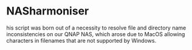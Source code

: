 # NASharmoniser
his script was born out of a necessity to resolve file and directory name inconsistencies on our QNAP NAS, which arose due to MacOS allowing characters in filenames that are not supported by Windows.
